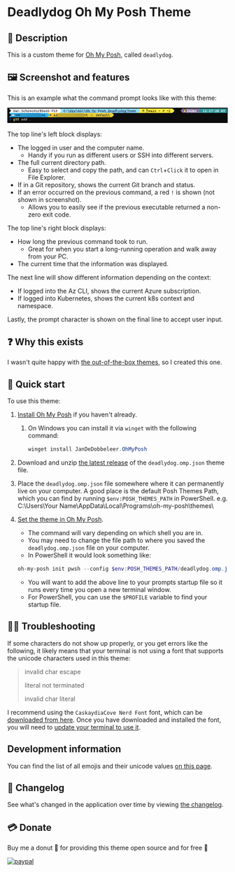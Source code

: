 # Deadlydog Oh My Posh Theme

## 💬 Description

This is a custom theme for [Oh My Posh](https://ohmyposh.dev), called `deadlydog`.

## 🖼 Screenshot and features

This is an example what the command prompt looks like with this theme:

![deadlydog oh-my-posh screenshot](docs/Images/deadlydog-theme-screenshot.png)

The top line's left block displays:

- The logged in user and the computer name.
  - Handy if you run as different users or SSH into different servers.
- The full current directory path.
  - Easy to select and copy the path, and can `Ctrl`+`Click` it to open in File Explorer.
- If in a Git repository, shows the current Git branch and status.
- If an error occurred on the previous command, a red `!` is shown (not shown in screenshot).
  - Allows you to easily see if the previous executable returned a non-zero exit code.

The top line's right block displays:

- How long the previous command took to run.
  - Great for when you start a long-running operation and walk away from your PC.
- The current time that the information was displayed.

The next line will show different information depending on the context:

- If logged into the Az CLI, shows the current Azure subscription.
- If logged into Kubernetes, shows the current k8s context and namespace.

Lastly, the prompt character is shown on the final line to accept user input.

## ❓ Why this exists

I wasn't quite happy with [the out-of-the-box themes](https://ohmyposh.dev/docs/themes), so I created this one.

## 🚀 Quick start

To use this theme:

1. [Install Oh My Posh](https://ohmyposh.dev/docs/installation/windows) if you haven't already.
   1. On Windows you can install it via `winget` with the following command:

      ```powershell
      winget install JanDeDobbeleer.OhMyPosh
      ```

1. Download and unzip [the latest release](https://github.com/deadlydog/Oh-My-Posh.DeadlydogTheme/releases) of the `deadlydog.omp.json` theme file.
1. Place the `deadlydog.omp.json` file somewhere where it can permanently live on your computer.
   A good place is the default Posh Themes Path, which you can find by running `$env:POSH_THEMES_PATH` in PowerShell.
   e.g. C:\Users\Your Name\AppData\Local\Programs\oh-my-posh\themes\
1. [Set the theme in Oh My Posh](https://ohmyposh.dev/docs/installation/customize).

   - The command will vary depending on which shell you are in.
   - You may need to change the file path to where you saved the `deadlydog.omp.json` file on your computer.
   - In PowerShell it would look something like:

   ```powershell
   oh-my-posh init pwsh --config $env:POSH_THEMES_PATH/deadlydog.omp.json | Invoke-Expression
   ```

   - You will want to add the above line to your prompts startup file so it runs every time you open a new terminal window.
   - For PowerShell, you can use the `$PROFILE` variable to find your startup file.

## 🕵️‍♀️ Troubleshooting

If some characters do not show up properly, or you get errors like the following, it likely means that your terminal is not using a font that supports the unicode characters used in this theme:

> invalid char escape
>
> literal not terminated
>
> invalid char literal

I recommend using the `CaskaydiaCove Nerd Font` font, which can be [downloaded from here](https://www.nerdfonts.com/font-downloads).
Once you have downloaded and installed the font, you will need to [update your terminal to use it](https://blog.danskingdom.com/Update-your-terminal-prompt-and-font-in-Windows-Terminal-and-VS-Code-and-Visual-Studio/).

## Development information

You can find the list of all emojis and their unicode values [on this page](https://www.fileformat.info/info/emoji/list.htm).

## 📃 Changelog

See what's changed in the application over time by viewing [the changelog](Changelog.md).

## 💳 Donate

Buy me a donut 🍩 for providing this theme open source and for free 🙂

[![paypal](https://www.paypalobjects.com/en_US/i/btn/btn_donateCC_LG.gif)](https://www.paypal.me/deadlydogDan/5USD)

